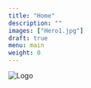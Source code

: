 ```yaml
---
title: "Home"
description: ""
images: ["Hero1.jpg"]
draft: true
menu: main
weight: 0
---
```


![Logo](/images/Hawaii_arrangement_1A_png.png) 